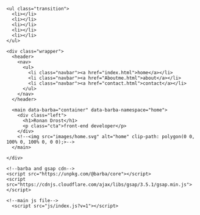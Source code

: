<!DOCTYPE html>
<html>

<head>
  <meta charset="utf-8">
  <meta name="viewport" content="width=device-width, initial-scale=1">
  <title>Home</title>

  <!-- update the version number as needed -->
  <script defer src="/__/firebase/8.1.1/firebase-app.js"></script>
  <!-- include only the Firebase features as you need -->
  <script defer src="/__/firebase/8.1.1/firebase-auth.js"></script>
  <script defer src="/__/firebase/8.1.1/firebase-database.js"></script>
  <script defer src="/__/firebase/8.1.1/firebase-firestore.js"></script>
  <script defer src="/__/firebase/8.1.1/firebase-functions.js"></script>
  <script defer src="/__/firebase/8.1.1/firebase-messaging.js"></script>
  <script defer src="/__/firebase/8.1.1/firebase-storage.js"></script>
  <script defer src="/__/firebase/8.1.1/firebase-analytics.js"></script>
  <script defer src="/__/firebase/8.1.1/firebase-remote-config.js"></script>
  <script defer src="/__/firebase/8.1.1/firebase-performance.js"></script>
  <!-- 
      initialize the SDK after all desired features are loaded, set useEmulator to false
      to avoid connecting the SDK to running emulators.
    -->
  <script defer src="/__/firebase/init.js?useEmulator=true"></script>

  <!--CSS file-->
  <link rel="stylesheet" href="css/style.css?v=1">



</head>
  <body data-barba="wrapper">

    <ul class="transition">
      <li></li>
      <li></li>
      <li></li>
      <li></li>
      <li></li>
    </ul>

    <div class="wrapper">
      <header>
        <nav>
          <ul>
            <li class="navbar"><a href="index.html">home</a></li>
            <li class="navbar"><a href="Aboutme.html">about</a></li>
            <li class="navbar"><a href="contact.html">contact</a></li>
          </ul>
        </nav>
      </header>
      
      <main data-barba="container" data-barba-namespace="home">
        <div class="left">
          <h1>Ronan Drost</h1>
          <p class="cta">front-end developer</p>
        </div>
        <!--<img src="images/home.svg" alt="home" clip-path: polygon(0 0, 100% 0, 100% 0, 0 0);>-->
      </main>
      
    </div>

    <!--barba and gsap cdn-->
    <script src="https://unpkg.com/@barba/core"></script>
    <script src="https://cdnjs.cloudflare.com/ajax/libs/gsap/3.5.1/gsap.min.js"></script>

    <!--main js file-->
      <script src="js/index.js?v=1"></script>

  </body>

</html>
